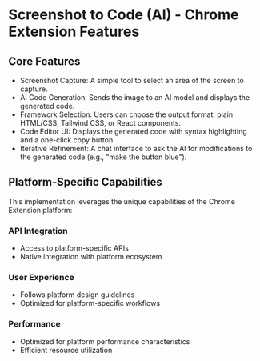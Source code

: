 # Screenshot to Code (AI) - Chrome Extension Features

## Core Features
- Screenshot Capture: A simple tool to select an area of the screen to capture.
- AI Code Generation: Sends the image to an AI model and displays the generated code.
- Framework Selection: Users can choose the output format: plain HTML/CSS, Tailwind CSS, or React components.
- Code Editor UI: Displays the generated code with syntax highlighting and a one-click copy button.
- Iterative Refinement: A chat interface to ask the AI for modifications to the generated code (e.g., "make the button blue").

## Platform-Specific Capabilities
This implementation leverages the unique capabilities of the Chrome Extension platform:

### API Integration
- Access to platform-specific APIs
- Native integration with platform ecosystem

### User Experience
- Follows platform design guidelines
- Optimized for platform-specific workflows

### Performance
- Optimized for platform performance characteristics
- Efficient resource utilization
